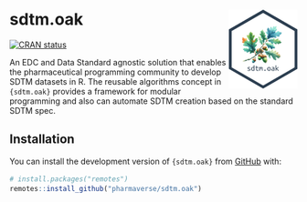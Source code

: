 
<!-- README.md is generated from README.Rmd. Please edit that file -->

# sdtm.oak <a href="https://pharmaverse.github.io/sdtm.oak"><img src="man/figures/logo.svg" align="right" height="139" /></a>

<!-- badges: start -->

[![CRAN
status](https://www.r-pkg.org/badges/version/sdtm.oak)](https://CRAN.R-project.org/package=sdtm.oak)
<!-- badges: end -->

An EDC and Data Standard agnostic solution that enables the
pharmaceutical programming community to develop SDTM datasets in R. The
reusable algorithms concept in `{sdtm.oak}` provides a framework for
modular programming and also can automate SDTM creation based on the
standard SDTM spec.

## Installation

You can install the development version of `{sdtm.oak}` from
[GitHub](https://github.com/pharmaverse/sdtm.oak/) with:

``` r
# install.packages("remotes")
remotes::install_github("pharmaverse/sdtm.oak")
```
